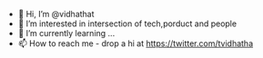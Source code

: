 - 👋 Hi, I’m @vidhathat
- 👀 I’m interested in intersection of tech,porduct and people
- 🌱 I’m currently learning ...
- 📫 How to reach me - drop a hi at https://twitter.com/tvidhatha

<!---
vidhathat/vidhathat is a ✨ special ✨ repository because its `README.md` (this file) appears on your GitHub profile.
You can click the Preview link to take a look at your changes.
--->
